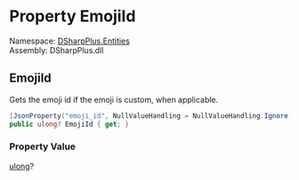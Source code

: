 # Property EmojiId

Namespace: [DSharpPlus.Entities](DSharpPlus.Entities.md)  
Assembly: DSharpPlus.dll

## <a id="DSharpPlus_Entities_DiscordGuildWelcomeScreenChannel_EmojiId"></a>EmojiId

Gets the emoji id if the emoji is custom, when applicable.

```csharp
[JsonProperty("emoji_id", NullValueHandling = NullValueHandling.Ignore)]
public ulong? EmojiId { get; }
```

### Property Value

[ulong](https://learn.microsoft.com/dotnet/api/system.uint64)?

